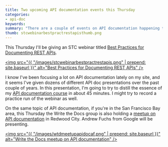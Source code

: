 ```yaml
---
title: Two upcoming API documentation events this Thursday
categories:
- api-doc
keywords: 
summary: "There are a couple of events on API documentation happening this Thursday. First, I'm giving an STC webinar on best practices for REST API documentation at 11am PST. Also, Andrew Fuchs is also presenting on API documentation at a Write the Docs meetup in Redwood City at 6:30pm PST."
thumb: stcwebinarbestpractrestapisthumb.png
---
```


This Thursday I'll be giving an STC webinar titled [Best Practices for Documenting REST APIs](http://www.stc.org/education/online-education/live-seminars/item/best-practices-for-documenting-rest-apis?category_id=53). 

<a href="http://www.stc.org/education/online-education/live-seminars/item/best-practices-for-documenting-rest-apis?category_id=53"><img src="{{ "/images/stcwebinarbestpractrestapis.png" | prepend: site.baseurl }}" alt="Best Practices for Documenting REST APIs" /></a>

I know I've been focusing a lot on API documentation lately on my site, and it seems I've given dozens of different API doc presentations over the past couple of years. In this presentation, I'm going to try to distill the essence of my [API documentation course](http://idratherbewriting.com/docapis_course_overview/) in about 45 minutes. I might try to record a practice run of the webinar as well.
 
On the same topic of API documentation, if you're in the San Francisco Bay area, this Thursday the Write the Docs group is also holding a [meetup on API documentation](http://www.meetup.com/Write-the-Docs/events/228074123/) in Redwood City. Andrew Fuchs from Google will be presenting.

<a href="http://www.meetup.com/Write-the-Docs/events/228074123/"><img src="{{ "/images/wtdmeetupapidocaf.png" | prepend: site.baseurl }}" alt="Write the Docs meetup on API documentation" /></a>